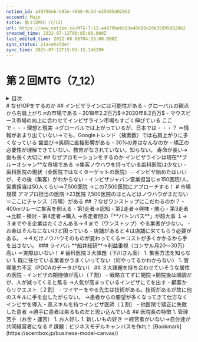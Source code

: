 ```yaml
---
notion_id: a4979beb-b93e-4668-9c2d-e35095d02862
account: Main
title: 第２回MTG（7/12）
url: https://www.notion.so/MTG-7-12-a4979bebb93e46689c2de35095d02862
created_time: 2022-07-12T00:05:00.000Z
last_edited_time: 2022-08-08T04:33:00.000Z
sync_status: placeholder
sync_time: 2025-07-12T15:01:15.146290
---
```

# 第２回MTG（7_12）

<details>
<summary>目次</summary>
</details>
# なぜIOPをするのか
## インビザラインには可能性がある
- グローバルの観点から右肩上がり↗️の市場である
- 2018年2.2百万$→2020年8.2百万$
- マウスピース市場の向上に合わせてインビザライン市場もすごく伸びている
ここで・・・理想と現実
→グローバルでは上がっているが、日本では・・・？
＝情報があまり出ていない→でも、Googleトレンド（検索数）では右肩上がりに多くなっている
歯並び→笑顔に直接影響がある
- 30%の差はなんなのか
  - 矯正の必要性が理解できていない、教育がなされていない。知らない。
寿命が長い→歯も長く大切に
## なぜプロモーションをするのか
インビザラインは現在**ブルーオシャン**な市場である
→集客ノウハウを持っている歯科医院は少ない
- 歯科医院の現状（全医院ではなくターゲットの医院）
  - インビザ始めたはいいが、その後（集客）がわからない
  - インビザジャパン営業担当じゃ150医院/人、営業担当は50人くらい＝7,500医院
  →この7,500医院にアプローチする！
# 市場規模
アマプロ担当の医院→23医院
7,500医院のほとんどはノウハウがまだない＝ここにチャンス（市場）がある
## ？なぜワンストップにこだわるのか？
- 400mリレーに集客を例える
  - 第1走者→認知
  - 第2走者→興味・関心
  - 第3走者→比較・検討
  - 第4走者→購入
  →各走者間の「**バトンパス**」が超大事
１→３までやる企業はたくさんある→４まで（ワンストップ）やる業者が少ない。
- お金はそんなにないけど困っている
- 店舗があると４は店舗に来てもらう必要がある。
  →４だけノウハウそのものが変わってくる＝コストが多くかかるから手を出さない。
### ライバル
**船井総研**→利益重視（コンサル月20〜30万）高い
＝実際はいない！
# 歯科医院３大課題（下川さん案）
1. 集客方法を知らない
1. 既に任せている業者がうまくいってない（何やってるかわからない）
1. 管理能力不足（PDCAのデータがない）
## ３大課題を持ち合わせていそうな属性の医院
- インビザの期待値が高い（７割）
  - 戦略立てずに開院→開院後は順調だが、人が減ってくると焦る
→人気が高まっているインビザにてを出す
- 顧客からリクエスト（２割）
  - ワイヤーをやる先生は技術がある。技術があるが故に他のスキルに手を出したがらない。
→患者からの要望が多くなってきて仕方なくインビザを導入
- 高スキルを持つインビザ医師（１割）
  - 他医院で矯正に失敗した患者
→勝手に患者は来るものだと思い込んでいる
## 医院長の特徴
1. 管理苦手（お金・運営）
1. お人好し
1. 新しいもの好き
＝経営者がいない→自分達が共同経営者になる
# 課題：ビジネスモデルキャンバスを作れ！
[Bookmark](https://scentbox.jp/business-model-canvas/)